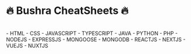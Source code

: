 # 🔥 Bushra CheatSheets 🔥
<br />
- HTML
- CSS
- JAVASCRIPT
- TYPESCRIPT
- JAVA
- PYTHON
- PHP
- NODEJS
- EXPRESSJS
- MONGOOSE
- MONGODB
- REACTJS
- NEXTJS
- VUEJS
- NUXTJS
